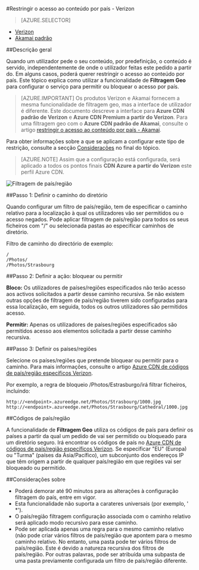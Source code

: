 <properties
    pageTitle="Restringir o acesso ao conteúdo Azure CDN por país | Microsoft Azure"
    description="Saiba como restringir o acesso ao conteúdo Azure CDN utilizando a funcionalidade de filtragem Geo."
    services="cdn"
    documentationCenter=""
    authors="camsoper, rli"
    manager="erikre"
    editor=""/>

<tags
    ms.service="cdn"
    ms.workload="tbd"
    ms.tgt_pltfrm="na"
    ms.devlang="na"
    ms.topic="article"
    ms.date="10/13/2016"
    ms.author="casoper"/>

#<a name="restrict-access-to-your-content-by-country---verizon"></a>Restringir o acesso ao conteúdo por país - Verizon

> [AZURE.SELECTOR]
- [Verizon](cdn-restrict-access-by-country.md)
- [Akamai padrão](cdn-restrict-access-by-country-akamai.md)

##<a name="overview"></a>Descrição geral

Quando um utilizador pede o seu conteúdo, por predefinição, o conteúdo é servido, independentemente de onde o utilizador feitas este pedido a partir do. Em alguns casos, poderá querer restringir o acesso ao conteúdo por país. Este tópico explica como utilizar a funcionalidade de **Filtragem Geo** para configurar o serviço para permitir ou bloquear o acesso por país.

> [AZURE.IMPORTANT] Os produtos Verizon e Akamai fornecem a mesma funcionalidade de filtragem geo, mas a interface de utilizador é diferente. Este documento descreve a interface para **Azure CDN padrão de Verizon** e **Azure CDN Premium a partir do Verizon**. Para uma filtragem geo com o **Azure CDN padrão de Akamai**, consulte o artigo [restringir o acesso ao conteúdo por país - Akamai](cdn-restrict-access-by-country-akamai.md).

Para obter informações sobre a que se aplicam a configurar este tipo de restrição, consulte a secção [Considerações](cdn-restrict-access-by-country.md#considerations) no final do tópico.  

>[AZURE.NOTE] Assim que a configuração está configurada, será aplicado a todos os pontos finais **CDN Azure a partir do Verizon** este perfil Azure CDN.

![Filtragem de país/região](./media/cdn-filtering/cdn-country-filtering.png)

##<a name="step-1-define-the-directory-path"></a>Passo 1: Definir o caminho do diretório

Quando configurar um filtro de país/região, tem de especificar o caminho relativo para a localização à qual os utilizadores vão ser permitidos ou o acesso negados. Pode aplicar filtragem de país/região para todos os seus ficheiros com "/" ou selecionada pastas ao especificar caminhos de diretório.

Filtro de caminho do directório de exemplo:

    /                                 
    /Photos/
    /Photos/Strasbourg

##<a name="step-2-define-the-action-block-or-allow"></a>Passo 2: Definir a ação: bloquear ou permitir

**Bloco:** Os utilizadores de países/regiões especificados não terão acesso aos activos solicitados a partir desse caminho recursiva. Se não existem outras opções de filtragem de país/região tiverem sido configuradas para essa localização, em seguida, todos os outros utilizadores são permitidos acesso.

**Permitir:** Apenas os utilizadores de países/regiões especificados são permitidos acesso aos elementos solicitada a partir desse caminho recursiva.

##<a name="step-3-define-the-countries"></a>Passo 3: Definir os países/regiões

Selecione os países/regiões que pretende bloquear ou permitir para o caminho. Para mais informações, consulte o artigo [Azure CDN de códigos de país/região específicos Verizon](https://msdn.microsoft.com/library/mt761717.aspx).

Por exemplo, a regra de bloqueio /Photos/Estrasburgo/irá filtrar ficheiros, incluindo:

    http://<endpoint>.azureedge.net/Photos/Strasbourg/1000.jpg
    http://<endpoint>.azureedge.net/Photos/Strasbourg/Cathedral/1000.jpg


##<a name="country-codes"></a>Códigos de país/região

A funcionalidade de **Filtragem Geo** utiliza os códigos de país para definir os países a partir da qual um pedido de vai ser permitido ou bloqueado para um diretório seguro. Irá encontrar os códigos de país no [Azure CDN de códigos de país/região específicos Verizon](https://msdn.microsoft.com/library/mt761717.aspx). Se especificar "EU" (Europa) ou "Turma" (países da Ásia/Pacífico), um subconjunto dos endereços IP que têm origem a partir de qualquer país/região em que regiões vai ser bloqueado ou permitido.


##<a id="considerations"></a>Considerações sobre

- Poderá demorar até 90 minutos para as alterações à configuração filtragem do país, entre em vigor.
- Esta funcionalidade não suporta a carateres universais (por exemplo, ' *').
- O país/região filtragem configuração associada com o caminho relativo será aplicado modo recursivo para esse caminho.
- Pode ser aplicada apenas uma regra para o mesmo caminho relativo (não pode criar vários filtros de país/região que apontem para o mesmo caminho relativo. No entanto, uma pasta pode ter vários filtros de país/região. Este é devido a natureza recursiva dos filtros de país/região. Por outras palavras, pode ser atribuída uma subpasta de uma pasta previamente configurada um filtro de país/região diferente.
